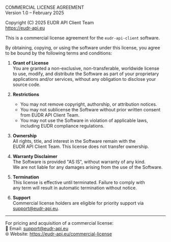 COMMERCIAL LICENSE AGREEMENT  
Version 1.0 – February 2025

Copyright (C) 2025 EUDR API Client Team  
https://eudr-api.eu

This is a commercial license agreement for the `eudr-api-client` software.

By obtaining, copying, or using the software under this license, you agree  
to be bound by the following terms and conditions:

1. **Grant of License**  
   You are granted a non-exclusive, non-transferable, worldwide license  
   to use, modify, and distribute the Software as part of your proprietary  
   applications and/or services, without any obligation to disclose your  
   source code.

2. **Restrictions**  
   - You may not remove copyright, authorship, or attribution notices.  
   - You may not sublicense the Software without prior written consent  
     from EUDR API Client Team.  
   - You may not use the Software in violation of applicable laws,  
     including EUDR compliance regulations.

3. **Ownership**  
   All rights, title, and interest in the Software remain with the  
   EUDR API Client Team. This license does not transfer ownership.

4. **Warranty Disclaimer**  
   The Software is provided "AS IS", without warranty of any kind.  
   We are not liable for any damages arising from the use of the Software.

5. **Termination**  
   This license is effective until terminated. Failure to comply with  
   any term will result in automatic termination without notice.

6. **Support**  
   Commercial license holders are eligible for priority support via  
   support@eudr-api.eu.

---

For pricing and acquisition of a commercial license:  
📧 Email: support@eudr-api.eu  
🌐 Website: https://eudr-api.eu/commercial-license
